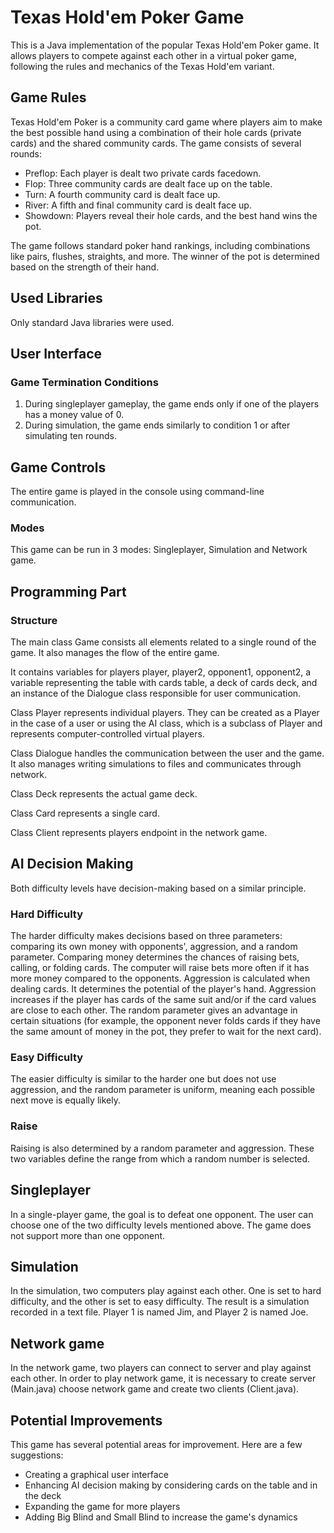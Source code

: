 # Texas Hold'em Poker Game

This is a Java implementation of the popular Texas Hold'em Poker game.
It allows players to compete against each other in a virtual poker game, following the rules and mechanics of the Texas Hold'em variant.

## Game Rules

Texas Hold'em Poker is a community card game where players aim to make the best possible hand using a combination of their hole cards (private cards) and the shared community cards. The game consists of several rounds:

  -  Preflop: Each player is dealt two private cards facedown.
  -  Flop: Three community cards are dealt face up on the table.
  -  Turn: A fourth community card is dealt face up.
  -  River: A fifth and final community card is dealt face up.
  -  Showdown: Players reveal their hole cards, and the best hand wins the pot.

The game follows standard poker hand rankings, including combinations like pairs, flushes, straights, and more. The winner of the pot is determined based on the strength of their hand.

## Used Libraries
Only standard Java libraries were used.

## User Interface

### Game Termination Conditions

1. During singleplayer gameplay, the game ends only if one of the players has a money value of 0.
2. During simulation, the game ends similarly to condition 1 or after simulating ten rounds.

## Game Controls
The entire game is played in the console using command-line communication.

### Modes

This game can be run in 3 modes: Singleplayer, Simulation and Network game. 


## Programming Part

### Structure

The main class Game consists all elements related to a single round of the game. It also manages the flow of the entire game.

It contains variables for players player, player2, opponent1, opponent2, a variable representing the table with cards table, a deck of cards deck, and an instance of the Dialogue class responsible for user communication.

Class Player  represents individual players. They can be created as a Player in the case of a user or using the AI class, which is a subclass of Player and represents computer-controlled virtual players.

Class Dialogue  handles the communication between the user and the game. It also manages writing simulations to files and communicates through network.

Class Deck  represents the actual game deck.

Class Card represents a single card.

Class Client represents players endpoint in the network game.


## AI Decision Making
Both difficulty levels have decision-making based on a similar principle.

### Hard Difficulty
The harder difficulty makes decisions based on three parameters: comparing its own money with opponents', aggression, and a random parameter.
Comparing money determines the chances of raising bets, calling, or folding cards. The computer will raise bets more often if it has more money compared to the opponents.
Aggression is calculated when dealing cards. It determines the potential of the player's hand. Aggression increases if the player has cards of the same suit and/or if the card values are close to each other.
The random parameter gives an advantage in certain situations (for example, the opponent never folds cards if they have the same amount of money in the pot, they prefer to wait for the next card).

### Easy Difficulty
The easier difficulty is similar to the harder one but does not use aggression, and the random parameter is uniform, meaning each possible next move is equally likely.

### Raise
Raising is also determined by a random parameter and aggression. These two variables define the range from which a random number is selected.

## Singleplayer
In a single-player game, the goal is to defeat one opponent. The user can choose one of the two difficulty levels mentioned above. The game does not support more than one opponent.

## Simulation
In the simulation, two computers play against each other. One is set to hard difficulty, and the other is set to easy difficulty. The result is a simulation recorded in a text file. Player 1 is named Jim, and Player 2 is named Joe.

## Network game
In the network game, two players can connect to server and play against each other. In order to play network game, it is necessary to create server (Main.java) choose network game and create two clients (Client.java).


## Potential Improvements
This game has several potential areas for improvement. Here are a few suggestions:

- Creating a graphical user interface
- Enhancing AI decision making by considering cards on the table and in the deck
- Expanding the game for more players
- Adding Big Blind and Small Blind to increase the game's dynamics
